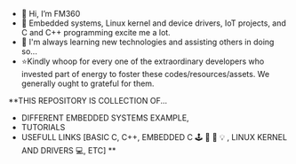 - 👋 Hi, I’m FM360
- 👀 Embedded systems, Linux kernel and device drivers, IoT projects, and C and C++ programming excite me a lot.
- 🌱 I'm always learning new technologies and assisting others in doing so...
- ⭐️Kindly whoop for every one of the extraordinary developers who invested part of energy to foster these codes/resources/assets. We generally ought to grateful for them.

**THIS REPOSITORY IS COLLECTION OF... 
  - DIFFERENT EMBEDDED SYSTEMS EXAMPLE,
  - TUTORIALS
  - USEFULL LINKS [BASIC C, C++, EMBEDDED C  🕹  📡  🔋  💡 , LINUX KERNEL AND DRIVERS 💻, ETC] **

<!---
Logan859/Logan859 is a ✨ special ✨ repository because its `README.md` (this file) appears on your GitHub profile.
You can click the Preview link to take a look at your changes.
--->
